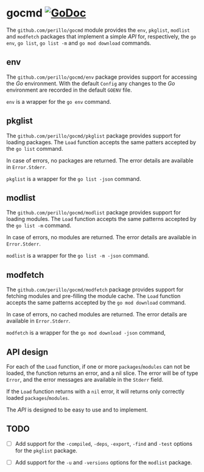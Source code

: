 # gocmd [![GoDoc](https://godoc.org/github.com/perillo/gocmd?status.svg)](http://godoc.org/github.com/perillo/gocmd)

The `github.com/perillo/gocmd` module provides the `env`, `pkglist`, `modlist`
and `modfetch` packages that implement a simple *API* for, respectively, the
`go env`, `go list`, `go list -m` and `go mod download` commands.

## env

The `github.com/perillo/gocmd/env` package provides support for accessing the
*Go* environment.  With the default `Config` any changes to the *Go*
environment are recorded in the default `GOENV` file.

`env` is a wrapper for the `go env` command.

## pkglist

The `github.com/perillo/gocmd/pkglist` package provides support for loading
packages.  The `Load` function accepts the same patters accepted by the
`go list` command.

In case of errors, no packages are returned.  The error details are available
in `Error.Stderr`.

`pkglist` is a wrapper for the `go list -json` command.

## modlist

The `github.com/perillo/gocmd/modlist` package provides support for loading
modules.  The `Load` function accepts the same patterns accepted by the
`go list -m` command.

In case of errors, no modules are returned.  The error details are available in
`Error.Stderr`.

`modlist` is a wrapper for the `go list -m -json` command.

## modfetch

The `github.com/perillo/gocmd/modfetch` package provides support for fetching
modules and pre-filling the module cache.  The `Load` function accepts the
same patterns accepted by the `go mod download` command.

In case of errors, no cached modules are returned.  The error details are
available in `Error.Stderr`.

`modfetch` is a wrapper for the `go mod download -json` command,


## API design

For each of the `Load` function, if one or more `packages`/`modules` can not be
loaded, the function returns an error, and a nil slice.  The error will be of
type `Error`, and the error messages are available in the `Stderr` field.

If the `Load` function returns with a `nil` error, it will returns only
correctly loaded `packages`/`modules`.

The *API* is designed to be easy to use and to implement.


## TODO

  - [ ] Add support for the `-compiled`, `-deps`, `-export`, `-find` and
    `-test` options for the `pkglist` package.

  - [ ] Add support for the `-u` and `-versions` options for the `modlist`
    package.
